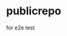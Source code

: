 # publicrepo
for e2e test

















































































































































































































































































































































































































































































































































































































































































































































































































































































































































































































































































































































































































































































































































































































































































































































































































































































































































































































































































































































































































































































































































































































































































































































































































































































































































































































































































































































































































































